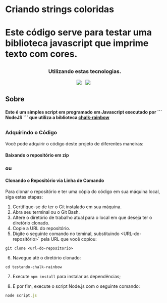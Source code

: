 # Criando strings coloridas

<h1 align-items = center> Este código serve para testar uma biblioteca javascript que imprime texto com cores.</p>
 
 ### <div align=center>Utilizando estas tecnologias.</div>
<div align="center">
<img src=https://img.shields.io/badge/-JavaScript-5557?style=for-the-badge&logo=javascript&labelColor=000000&textColor=0D1117/> &nbsp;
<img src=https://img.shields.io/badge/-Node.JS-55517?style=for-the-badge&logo=node.js&labelColor=000000&textColor=0D1117/> &nbsp;
</div>

## Sobre

<h4>Este é um simples script em programado em Javascript executado por ``` NodeJS ``` que utiliza a biblioteca <a href=https://www.npmjs.com/package/chalk-rainbow>chalk-rainbow</a></h1>

##

### Adquirindo o Código

Você pode adquirir o código deste projeto de diferentes maneiras:

#### Baixando o repositório em zip

### ou

#### Clonando o Repositório via Linha de Comando

Para clonar o repositório e ter uma cópia do código em sua máquina local, siga estas etapas:

1. Certifique-se de ter o Git instalado em sua máquina.
2. Abra seu terminal ou o Git Bash.
3. Altere o diretório de trabalho atual para o local em que deseja ter o diretório clonado.
4. Copie a URL do repositório.
5. Digite o seguinte comando no teminal, substituindo <URL-do-repositório>` pela URL que você copiou:

```
git clone <url-do-repositorio>
```

6. Navegue até o diretório clonado:

```
cd testando-chalk-rainbow
```

7. Execute `npm install` para instalar as dependências;

8. E por fim, execute o script Node.js com o seguinte comando:

```javascript
node script.js
```

